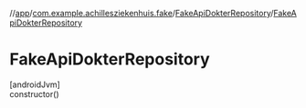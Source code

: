 //[app](../../../index.md)/[com.example.achillesziekenhuis.fake](../index.md)/[FakeApiDokterRepository](index.md)/[FakeApiDokterRepository](-fake-api-dokter-repository.md)

# FakeApiDokterRepository

[androidJvm]\
constructor()
